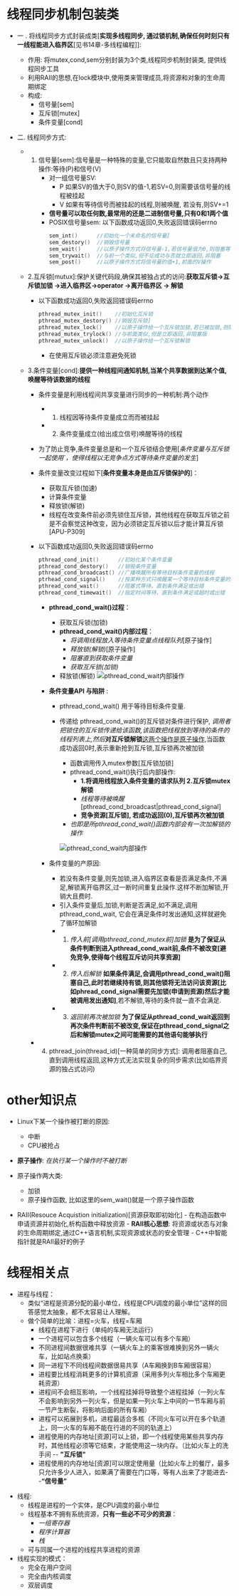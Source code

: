 线程同步机制包装类
=====================================
+ 一 . 将线程同步方式封装成类[**实现多线程同步, 通过锁机制,确保任何时刻只有一线程能进入临界区**[见书14章-多线程编程]]:
    + 作用: 将mutex,cond,sem分别封装为3个类,线程同步机制封装类, 提供线程同步工具
    + 利用RAII的思想,在lock模块中,使用类来管理成员,将资源和对象的生命周期绑定   
    + 构成:
        - 信号量[sem]
        - 互斥锁[mutex]
        - 条件变量[cond]


+ 二. 线程同步方式:
   + 1. 信号量[sem]:信号量是一种特殊的变量,它只能取自然数且只支持两种操作:等待(P)和信号(V)
        + 对一组信号量SV:
           - P 如果SV的值大于0,则SV的值-1,若SV=0,则需要该信号量的线程被挂起 
           - V 如果有等待信号而被挂起的线程,则被唤醒, 若没有,则SV+=1
        + **信号量可以取任何数,最常用的还是二进制信号量,只有0和1两个值**
        + POSIX信号量sem: 以下函数成功返回0,失败返回错误码errno
            ```C++
            sem_int()      //初始化一个未命名的信号量]        
            sem_destory()  //销毁信号量
            sem_wait()     //以原子操作方式将信号量-1,若信号量值为0,则阻塞等待直到信号量有非零值,前面的P操作
            sem_trywait()  //与前一个类似,但不论成功与否就立即返回,非阻塞
            sem_post()     //以原子操作方式将信号量的值+1,前面的V操作
            ```

    + 2.互斥锁[mutux]:保护关键代码段,确保其被独占式的访问:**获取互斥锁->互斥锁加锁 ->进入临界区->operator ->离开临界区 -> 解锁**
        + 以下函数成功返回0,失败返回错误码errno
            ```C++
            pthread_mutex_init()    //初始化互斥锁
            pthread_mutex_destory() //销毁互斥锁]
            pthread_mutex_lock()    //以原子操作给一个互斥锁加锁,若已被加锁,则阻塞等待.
            pthread_mutex_trylock() //与前面类似,但是立即返回,非阻塞版
            pthread_mutex_unlock()  //以原子操作给一个互斥锁解锁
            ```       
            + 在使用互斥锁必须注意避免死锁

    + 3.条件变量[cond]:**提供一种线程间通知机制,当某个共享数据到达某个值,唤醒等待该数据的线程**
        + 条件变量是利用线程间共享变量进行同步的一种机制:两个动作
            - 1. 线程因等待条件变量成立而而被挂起
            - 2. 条件变量成立(给出成立信号)唤醒等待的线程
        + 为了防止竞争,条件变量总是和一个互斥锁结合使用[*条件变量与互斥锁一起使用`，使得线程以无竞争点方式等待条件变量的发生*]
        + 条件变量改变过程如下[**条件变量本身是由互斥锁保护的**]：
            - 获取互斥锁(加速)
            - 计算条件变量
            - 释放锁(解锁)
            - 线程在改变条件前必须先锁住互斥锁，其他线程在获取互斥锁之前是不会察觉这种改变，因为必须锁定互斥锁以后才能计算互斥锁[APU-P309]

        + 以下函数成功返回0,失败返回错误码errno
            ```C++
            pthread_cond_init()      //初始化某个条件变量
            pthread_cond_destory()   //销毁条件变量
            pthread_cond_broadcast() //广播唤醒所有等待目标条件变量的线程
            ptrhead_cond_signal()    //按某种方式只唤醒某一个等待目标条件变量的线程(**取决于优先级和调度策略**)] ?????
            pthread_cond_wait()      //阻塞式等待，直到条件满足或出错
            pthread_cond_timewait()  //指定时间等待，直到条件满足或超时或出错
            ```
            + **pthread_cond_wait()过程**：
                - 获取互斥锁(加锁)
                +  **pthread_cond_wait()内部过程**：
                    - *将调用线程放入等待条件变量点线程队列*[原子操作]
                    - *释放锁(解锁)*[原子操作]
                    - *阻塞直到获取条件变量*
                    - *获取互斥锁(加锁)*
                - 释放锁(解锁)
                ![pthread_cond_wait内部操作](./TiWeb/lock/files/pthread_cond_wait.png)

            + **条件变量API 与陷阱** :
                - pthread_cond_wait() 用于等待目标条件变量.
                + 传递给 pthread_cond_wait()的互斥锁对条件进行保护, *调用者把锁住的互斥锁传递给该函数,该函数把线程放到等待的条件的线程列表上,然后***对互斥锁解锁**[这两个操作是原子操作](1.将线程放到列表,2.对互斥锁解锁),当函数成功返回0时,表示重新抢到互斥锁,互斥锁再次被加锁
                    - 函数调用传入mutex参数[互斥锁加锁]
                    + pthread_cond_wait()执行后内部操作:
                        - **1.将调用线程放入条件变量的请求队列 2.互斥锁mutex解锁**
                        - *线程等待被唤醒*[pthread_cond_broadcast|pthread_cond_signal]
                        - **竞争资源[互斥锁], 若成功返回(0),互斥锁再次被加锁**
                    - *也即是所pthread_cond_wait()函数内部会有一次加解锁的操作*

                    ![pthread_cond_wait内部操作](TinWeb/lock/files/pthread_cond_wait.png)

             + 条件变量的产原因:
                - 若没有条件变量,则先加锁,进入临界区查看是否满足条件,不满足,解锁离开临界区,过一断时间重复此操作.这样不断加解锁,开销大且费时.
                - 引入条件变量后,加锁,判断是否满足,如不满足,调用 pthread_cond_wait, 它会在满足条件时发出通知,这样就避免了循环加解锁
                + 1. *传入前[调用pthread_cond_mutex前]加锁* **是为了保证从条件判断到进入pthread_cond_wait前,条件不被改变[避免竞争,使得每个线程互斥访问共享资源]**
                + 2. *传入后解锁* **如果条件满足,会调用pthread_cond_wait()阻塞自己,此时若继续持有锁,则其他锁将无法访问该资源[比如phread_cond_signal需要先加锁(申请到资源)然后才能被调用发出通知]**,若不解锁,等待的条件就一直不会满足.
                + 3. *返回前再次被加锁* **为了保证从pthread_cond_wait返回到再次条件判断前不被改变,保证在pthread_cond_signal之后和解锁mutex之间可能需要的其他语句能够执行**

         + 4. pthread_join(thread_id)[一种简单的同步方式]: 调用者阻塞自己,直到调用线程返回,这种方式无法实现复杂的同步需求(比如临界资源的独占式访问)



other知识点
=====================================
+ Linux下某一个操作被打断的原因:
   - 中断
   - CPU被抢占
+ **原子操作**: *在执行某一个操作时不被打断*
+ 原子操作两大类:
    - 加锁
    - 原子操作函数, 比如这里的sem_wait()就是一个原子操作函数

+ RAII(Resouce Acquistion initialization)[资源获取即初始化]
        - 在构造函数中申请资源并初始化,析构函数中释放资源
        - **RAII核心思想**: 将资源或状态与对象的生命周期绑定,通过C++语言机制,实现资源或状态的安全管理
        - C++中智能指针就是RAII最好的例子

线程相关点
=====================================
- 进程与线程：
    - 类似“进程是资源分配的最小单位，线程是CPU调度的最小单位”这样的回答感觉太抽象，都不太容易让人理解。
    + 做个简单的比喻：进程=火车，线程=车厢
        - 线程在进程下进行（单纯的车厢无法运行）
        - 一个进程可以包含多个线程（一辆火车可以有多个车厢）
        - 不同进程间数据很难共享（一辆火车上的乘客很难换到另外一辆火车，比如站点换乘）
        - 同一进程下不同线程间数据很易共享（A车厢换到B车厢很容易）
        - 进程要比线程消耗更多的计算机资源（采用多列火车相比多个车厢更耗资源）
        - 进程间不会相互影响，一个线程挂掉将导致整个进程挂掉（一列火车不会影响到另外一列火车，但是如果一列火车上中间的一节车厢与前一节产生断裂，将影响后面的所有车厢）
        - 进程可以拓展到多机，进程最适合多核（不同火车可以开在多个轨道上，同一火车的车厢不能在行进的不同的轨道上）
        - 进程使用的内存地址[资源]可以上锁，即一个线程使用某些共享内存时，其他线程必须等它结束，才能使用这一块内存。（比如火车上的洗手间 -- **"互斥锁"**
        - 进程使用的内存地址[资源]可以限定使用量（比如火车上的餐厅，最多只允许多少人进入，如果满了需要在门口等，等有人出来了才能进去--**“信号量”**

+ 线程: 
    - 线程是进程的一个实体，是CPU调度的最小单位
    - 线程基本不拥有系统资源，**只有一些必不可少的资源**：
        - *一组寄存器*
        - *程序计算器*
        - *栈*
    - 可与同属一个进程的线程共享进程的资源
+ 线程实现的模式：
    - 完全在用户空间
    - 完全由内核调度
    - 双层调度

